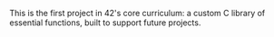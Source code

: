 This is the first project in 42's core curriculum: a custom C library of essential functions, built to support future projects.